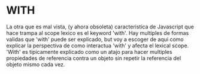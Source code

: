 # WITH

La otra que es mal vista, (y ahora obsoleta) caracteristica de Javascript que hace trampa al scope lexico
es el keyword 'with'. Hay multiples de formas validas que 'with' puede ser explicado, but voy a escoger
de aqui como explicar la perspectiva de como interactua 'with' y afecta el lexical scope.
'With' es tipicamente explicado como un atajo para hacer multiples propiedades de referencia contra un objeto
sin repetir la referencia del objeto mismo cada vez.